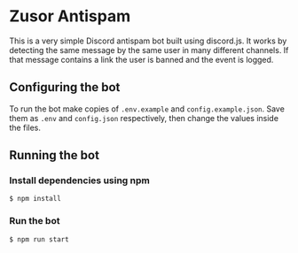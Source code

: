 # Zusor Antispam
This is a very simple Discord antispam bot built using discord.js. It works by detecting the same message by the same user in many different channels.
If that message contains a link the user is banned and the event is logged.

## Configuring the bot
To run the bot make copies of `.env.example` and `config.example.json`. Save them as `.env` and `config.json` respectively, then change the values inside the files.

## Running the bot
### Install dependencies using npm
```
$ npm install
```
### Run the bot
```
$ npm run start
```
